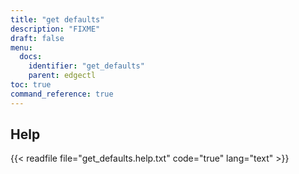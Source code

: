 ```yaml
---
title: "get defaults"
description: "FIXME"
draft: false
menu:
  docs:
    identifier: "get_defaults"
    parent: edgectl
toc: true
command_reference: true
---
```


## Help

{{< readfile file="get_defaults.help.txt" code="true" lang="text" >}}
